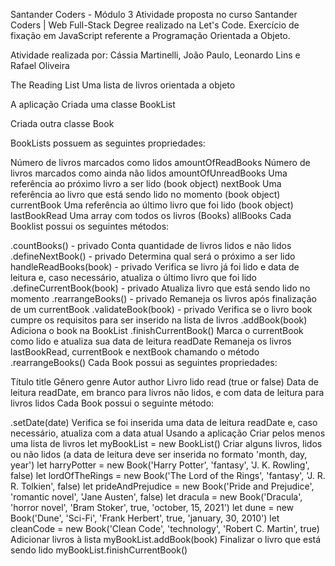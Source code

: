 Santander Coders - Módulo 3
Atividade proposta no curso Santander Coders | Web Full-Stack Degree realizado na Let's Code. Exercício de fixação em JavaScript referente a Programação Orientada a Objeto.

Atividade realizada por: Cássia Martinelli, João Paulo, Leonardo Lins e Rafael Oliveira

The Reading List
Uma lista de livros orientada a objeto

A aplicação
Criada uma classe BookList

Criada outra classe Book

BookLists possuem as seguintes propriedades:

Número de livros marcados como lidos amountOfReadBooks
Número de livros marcados como ainda não lidos amountOfUnreadBooks
Uma referência ao próximo livro a ser lido (book object) nextBook
Uma referência ao livro que está sendo lido no momento (book object) currentBook
Uma referência ao último livro que foi lido (book object) lastBookRead
Uma array com todos os livros (Books) allBooks
Cada Booklist possui os seguintes métodos:

.countBooks() - privado
Conta quantidade de livros lidos e não lidos
.defineNextBook() - privado
Determina qual será o próximo a ser lido
handleReadBooks(book) - privado
Verifica se livro já foi lido e data de leitura e, caso necessário, atualiza o último livro que foi lido
.defineCurrentBook(book) - privado
Atualiza livro que está sendo lido no momento
.rearrangeBooks() - privado
Remaneja os livros após finalização de um currentBook
.validateBook(book) - privado
Verifica se o livro book cumpre os requisitos para ser inserido na lista de livros
.addBook(book)
Adiciona o book na BookList
.finishCurrentBook()
Marca o currentBook como lido e atualiza sua data de leitura readDate
Remaneja os livros lastBookRead, currentBook e nextBook chamando o método .rearrangeBooks()
Cada Book possui as seguintes propriedades:

Título title
Gênero genre
Autor author
Livro lido read (true or false)
Data de leitura readDate, em branco para livros não lidos, e com data de leitura para livros lidos
Cada Book possui o seguinte método:

.setDate(date)
Verifica se foi inserida uma data de leitura readDate e, caso necessário, atualiza com a data atual
Usando a aplicação
Criar pelos menos uma lista de livros
let myBookList = new BookList()
Criar alguns livros, lidos ou não lidos (a data de leitura deve ser inserida no formato 'month, day, year')
let harryPotter = new Book('Harry Potter', 'fantasy', 'J. K. Rowling', false)
let lordOfTheRings = new Book('The Lord of the Rings', 'fantasy', 'J. R. R. Tolkien', false)
let prideAndPrejudice = new Book('Pride and Prejudice', 'romantic novel', 'Jane Austen', false)
let dracula = new Book('Dracula', 'horror novel', 'Bram Stoker', true, 'october, 15, 2021')
let dune = new Book('Dune', 'Sci-Fi', 'Frank Herbert', true, 'january, 30, 2010')
let cleanCode = new Book('Clean Code', 'technology', 'Robert C. Martin', true)
Adicionar livros à lista
myBookList.addBook(book)
Finalizar o livro que está sendo lido
myBookList.finishCurrentBook()
